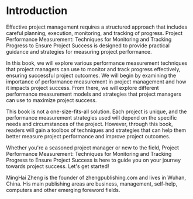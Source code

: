 # Introduction

Effective project management requires a structured approach that includes careful planning, execution, monitoring, and tracking of progress. Project Performance Measurement: Techniques for Monitoring and Tracking Progress to Ensure Project Success is designed to provide practical guidance and strategies for measuring project performance.

In this book, we will explore various performance measurement techniques that project managers can use to monitor and track progress effectively, ensuring successful project outcomes. We will begin by examining the importance of performance measurement in project management and how it impacts project success. From there, we will explore different performance measurement models and strategies that project managers can use to maximize project success.

This book is not a one-size-fits-all solution. Each project is unique, and the performance measurement strategies used will depend on the specific needs and circumstances of the project. However, through this book, readers will gain a toolbox of techniques and strategies that can help them better measure project performance and improve project outcomes.

Whether you're a seasoned project manager or new to the field, Project Performance Measurement: Techniques for Monitoring and Tracking Progress to Ensure Project Success is here to guide you on your journey towards project success. Let's get started!

MingHai Zheng is the founder of zhengpublishing.com and lives in Wuhan, China. His main publishing areas are business, management, self-help, computers and other emerging foreword fields.
